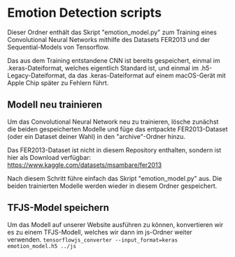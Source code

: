 ﻿# Emotion Detection scripts
Dieser Ordner enthält das Skript "emotion_model.py" zum Training eines Convolutional Neural Networks mithilfe des Datasets FER2013 und der Sequential-Models von Tensorflow.

Das aus dem Training entstandene CNN ist bereits gespeichert, einmal im .keras-Dateiformat, welches eigentlich Standard ist, und einmal im .h5-Legacy-Dateiformat, da das .keras-Dateiformat auf einem macOS-Gerät mit Apple Chip später zu Fehlern führt.

## Modell neu trainieren

Um das Convolutional Neural Network neu zu trainieren, lösche zunächst die beiden gespeicherten Modelle und füge das entpackte FER2013-Dataset (oder ein Dataset deiner Wahl) in den "archive"-Ordner hinzu.

Das FER2013-Dataset ist nicht in diesem Repository enthalten, sondern ist hier als Download verfügbar:
https://www.kaggle.com/datasets/msambare/fer2013

Nach diesem Schritt führe einfach das Skript "emotion_model.py" aus. Die beiden trainierten Modelle werden wieder in diesem Ordner gespeichert.

## TFJS-Model speichern

Um das Modell auf unserer Website ausführen zu können, konvertieren wir es zu einem TFJS-Modell, welches wir dann im js-Ordner weiter verwenden.
``` tensorflowjs_converter --input_format=keras emotion_model.h5 ../js ``` 
